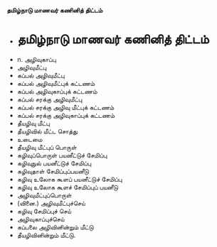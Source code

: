 **தமிழ்நாடு மாணவர் கணினித் திட்டம்**
- # தமிழ்நாடு மாணவர் கணினித் திட்டம்
- n. அழிவுகாப்பு
- அழிவுமீட்பு
- கப்பல் அழிவுமீட்பு
- கப்பல் அழிவுமீட்புக் கட்டணம்
- கப்பல் அழிவுகாப்புக் கட்டணம்
- கப்பல் சரக்கு அழிவுமீட்பு
- கப்பல் சரக்கு அழிவு மீட்புக் கட்டணம்
- கப்பல் சரக்கு அழிவுகாப்புக் கட்டணம்
- தீயழிவு மீட்பு
- தீயழிவில் மீட்ட சொத்து
- உடைமை
- தீயழிவு மீட்புப் பொருள்
- கழிவுப்பொருள் பயனீட்டுச் சேமிப்பு
- கழிவுநுல் பயனீட்டுச் சேமிப்பு
- கழிவுதாள் சேமிப்புப்பயனீடு
- கழிவு உலோக கூளப் பயனீட்டுச் சேமிப்பு
- கழிவு உலோக கூளச் சேமிப்புப் பயனீடு
- அழிவுமீட்புப்பொருள்
- (வினை.) அழிவுமீட்புச்செய்
- கழிவு சேமிப்புச் செய்
- அழிவுகாப்புச்செய்
- கப்பலை அழிவினின்றும் மீட்டு
- தீயழிவினின்றும் மீட்டு.

